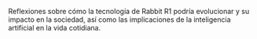 Reflexiones sobre cómo la tecnología de Rabbit R1 podría evolucionar y su impacto en la sociedad, así como las implicaciones de la inteligencia artificial en la vida cotidiana.